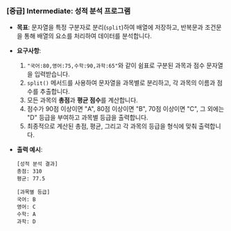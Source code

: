### **[중급] Intermediate: 성적 분석 프로그램**

-   **목표**: 문자열을 특정 구분자로 분리(`split`)하여 배열에 저장하고, 반복문과 조건문을 통해 배열의 요소를 처리하여 데이터를 분석합니다.
-   **요구사항**:
    1.  `"국어:80,영어:75,수학:90,과학:65"`와 같이 쉼표로 구분된 과목과 점수 문자열을 입력받습니다.
    2.  `split()` 메서드를 사용하여 문자열을 과목별로 분리하고, 각 과목의 이름과 점수를 추출합니다.
    3.  모든 과목의 **총점**과 **평균 점수**를 계산합니다.
    4.  점수가 90점 이상이면 "A", 80점 이상이면 "B", 70점 이상이면 "C", 그 외에는 "D" 등급을 부여하고 과목별 등급을 출력합니다.
    5.  최종적으로 계산된 총점, 평균, 그리고 각 과목의 등급을 형식에 맞춰 출력합니다.

-   **출력 예시**:
    ```
    [성적 분석 결과]
    총점: 310
    평균: 77.5
    
    [과목별 등급]
    국어: B
    영어: C
    수학: A
    과학: D
    ```